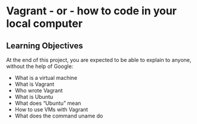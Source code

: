 # Vagrant - or - how to code in your local computer

## Learning Objectives 

At the end of this project, you are expected to be able to explain to anyone, without the help of Google: 

  * What is a virtual machine
  * What is Vagrant
  * Who wrote Vagrant
  * What is Ubuntu
  * What does “Ubuntu” mean
  * How to use VMs with Vagrant
  * What does the command uname do



